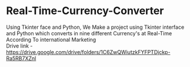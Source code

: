# Real-Time-Currency-Converter<br>
Using Tkinter face and Python,
We Make a project using Tkinter interface and Python which converts in nine different 
Currency's at Real-Time According To international Marketing <br>
Drive link - https://drive.google.com/drive/folders/1C6ZwQWiutzkFYFPTDjckp-Ra5RB7XZnl <br>

